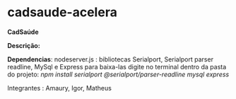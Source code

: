 # cadsaude-acelera

******CadSaúde******

**Descrição:**


**Dependencias**:
nodeserver.js : bibliotecas Serialport, Serialport parser readline, MySql e Express
para baixa-las digite no terminal dentro da pasta do projeto: *npm install serialport @serialport/parser-readline mysql express*

Integrantes : Amaury, Igor, Matheus
